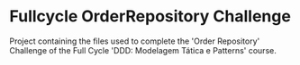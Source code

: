# Fullcycle OrderRepository Challenge

Project containing the files used to complete the 'Order Repository' Challenge of the Full Cycle 'DDD: Modelagem Tática e Patterns' course.
